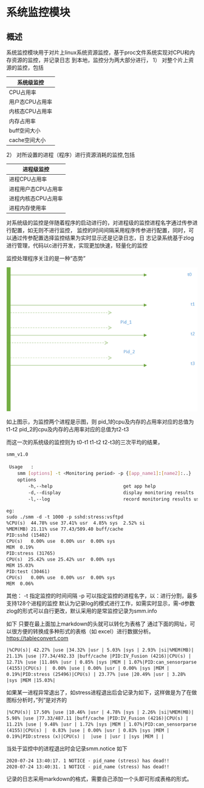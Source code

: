 # 系统监控模块
## 概述
系统监控模块用于对片上linux系统资源监控，基于proc文件系统实现对CPU和内存资源的监控，并记录日志
到本地，监控分为两大部分进行，
1） 对整个片上资源的监控，包括

|系统级监控|
|----|
|CPU占用率|
|用户态CPU占用率|
|内核态CPU占用率|
|内存占用率|
|buff空间大小|
|cache空间大小|
2） 对所设置的进程（程序）进行资源消耗的监控,包括

|进程级监控|
|----|
|进程CPU占用率|
|进程用户态CPU占用率|
|进程内核态CPU占用率|
|进程内存使用率|

对系统级的监控是伴随着程序的启动进行的，对进程级的监控进程名字通过传参进行配置，如无则不进行监控，
监控的时间间隔采用程序传参进行配置，同时，可以通过传参配置选择监控结果为实时显示还是记录日志，日
志记录系统基于zlog进行管理，代码以c进行开发，实现更加快速，轻量化的监控

监控处理程序关注的是一种“态势”

![Alt text](./read.png)

如上图示，为监控两个进程是示图，则
pid_1的cpu及内存的占用率对应的总值为t1-t2
pid_2的cpu及内存的占用率对应的总值为t2-t3

而这一次的系统级的监控则为
t0-t1 t1-t2 t2-t3的三次平均的结果，


```bash
smm_v1.0 
         
 Usage   :         
    smm [options] -t <Monitoring period> -p {[app_name1]:[name2]:..}        
    options        
        -h,--help                          get app help        
        -d,--display                       display monitoring results        
        -l,--log                           record monitoring results use zlog 
```
```
eg:
sudo ./smm -d -t 1000 -p sshd:stress:vsftpd
%CPU(s)  44.78% use 37.41% usr  4.85% sys  2.52% si 
%MEM(MB) 21.11% use 77.43/509.40 buff/cache 
PID:sshd (15402) 
CPU(s)   0.00% use  0.00% usr  0.00% sys 
MEM  0.19%
PID:stress (31765) 
CPU(s)  25.42% use 25.42% usr  0.00% sys 
MEM 15.03%
PID:test (30461) 
CPU(s)   0.00% use  0.00% usr  0.00% sys 
MEM  0.06%
```

其他：
-t 指定监控的时间间隔
-p 可以指定监控的进程名字，以：进行分割，最多支持128个进程的监控
默认为记录log的模式进行工作，如需实时显示，需-d参数
zlog的形式可以自行更改，默认采用的是常监控记录为smm.info

如下
只要在最上面加上markdown的头就可以转化为表格了
通过下面的网址，可以很方便的转换成多种形式的表格（如 excel）进行数据分析。
https://tableconvert.com
```
|%CPU(s)| 42.27% |use |34.32% |usr | 5.03% |sys | 2.93% |si|%MEM(MB)| 21.13% |use |77.34/492.33 |buff/cache |PID:IV_Fusion (4216)|CPU(s) | 12.71% |use |11.86% |usr | 0.85% |sys |MEM | 1.07%|PID:can_sensorparse (4155)|CPU(s) |  0.00% |use | 0.00% |usr | 0.00% |sys |MEM | 0.19%|PID:stress (25496)|CPU(s) | 23.77% |use |20.49% |usr | 3.28% |sys |MEM |15.03%| 
```
如果某一进程异常退出了，如stress进程退出后会记录为如下，这样做是为了在做图标分析时，”列“是对齐的
```
|%CPU(s)| 17.50% |use |10.46% |usr | 4.78% |sys | 2.26% |si|%MEM(MB)|  5.98% |use |77.33/487.11 |buff/cache |PID:IV_Fusion (4216)|CPU(s) | 11.21% |use | 9.48% |usr | 1.72% |sys |MEM | 1.07%|PID:can_sensorparse (4155)|CPU(s) |  0.83% |use | 0.00% |usr | 0.83% |sys |MEM | 0.19%|PID:stress (x)|CPU(s) |  |use | |usr | |sys |MEM | |
```
当处于监控中的进程退出时会记录smm.notice
如下
```
2020-07-24 13:40:17. 1 NOTICE - pid_name (stress) has dead!! 
2020-07-24 13:40:31. 1 NOTICE - pid_name (stress) has dead!! 
```
记录的日志采用markdown的格式，需要自己添加一个头即可形成表格的形式。
